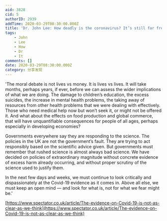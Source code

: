 ```yaml
---
aid: 3828
cid: 5
authorID: 2939
addTime: 2020-03-29T08:30:00.000Z
title: 'Dr. John Lee: How deadly is the coronavirus? It’s still far from clear'
tags:
    - John
    - Lee
    - How
    - Dr
    - It
comments: []
date: 2020-03-29T08:30:00.000Z
category: 分享发现
---
```


'The moral debate is not lives vs money. It is lives vs lives. It will take months, perhaps years, if ever, before we can assess the wider implications of what we are doing. The damage to children’s education, the excess suicides, the increase in mental health problems, the taking away of resources from other health problems that we were dealing with effectively. Those who need medical help now but won’t seek it, or might not be offered it. And what about the effects on food production and global commerce, that will have unquantifiable consequences for people of all ages, perhaps especially in developing economies?

Governments everywhere say they are responding to the science. The policies in the UK are not the government’s fault. They are trying to act responsibly based on the scientific advice given. But governments must remember that rushed science is almost always bad science. We have decided on policies of extraordinary magnitude without concrete evidence of excess harm already occurring, and without proper scrutiny of the science used to justify them.

In the next few days and weeks, we must continue to look critically and dispassionately at the Covid-19 evidence as it comes in. Above all else, we must keep an open mind — and look for what is, not for what we fear might be.'

[https://www.spectator.co.uk/article/The-evidence-on-Covid-19-is-not-as-clear-as-we-think](https://www.spectator.co.uk/article/The-evidence-on-Covid-19-is-not-as-clear-as-we-think)
